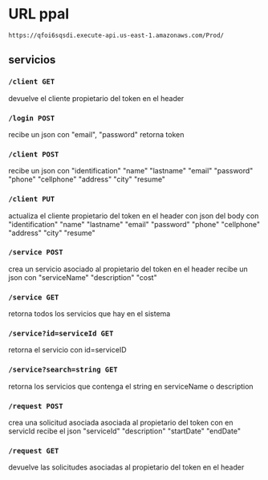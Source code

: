 # URL ppal 
`https://qfoi6sqsdi.execute-api.us-east-1.amazonaws.com/Prod/`

## servicios 

### `/client GET` 
devuelve el cliente propietario del token en el header
### `/login POST` 
recibe un json con "email", "password" retorna token
### `/client POST` 
recibe un json con  "identification" "name"	"lastname" "email" "password" "phone" "cellphone" "address" "city" "resume"
### `/client PUT`
actualiza el cliente propietario del token en el header con json del body con  "identification" "name"	"lastname" "email" "password" "phone" "cellphone" "address" "city" "resume"
### `/service POST`
crea un servicio asociado al propietario del token en el header recibe un json con "serviceName" "description" "cost"
### `/service GET`
retorna todos los servicios que hay en el sistema 
### `/service?id=serviceId GET`
retorna el servicio con id=serviceID
### `/service?search=string GET`
retorna los servicios que contenga el string en serviceName o description
### `/request POST` 
crea una solicitud asociada asociada al propietario del token con en servicId recibe el json "serviceId" "description" "startDate" "endDate"
### `/request GET` 
devuelve las solicitudes asociadas al propietario del token en el header